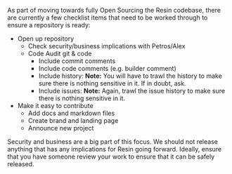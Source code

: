 As part of moving towards fully Open Sourcing the Resin codebase, there are currently a few checklist items that need to be worked through to ensure a repository is ready:

* Open up repository
  - Check security/business implications with Petros/Alex
  - Code Audit git & code
    * Include commit comments
    * Include code comments (e.g. builder comment)
    * Include history: **Note:** You will have to trawl the history to make sure there is nothing sensitive in it. If in doubt, ask.
    * Include issues: **Note:** Again, trawl the issue history to make sure there is nothing sensitive in it.
* Make it easy to contribute
  - Add docs and markdown files
  - Create brand and landing page
  - Announce new project

Security and business are a big part of this focus. We should not release anything that has any implications for Resin going forward. Ideally, ensure that you have someone review your work to ensure that it can be safely released.